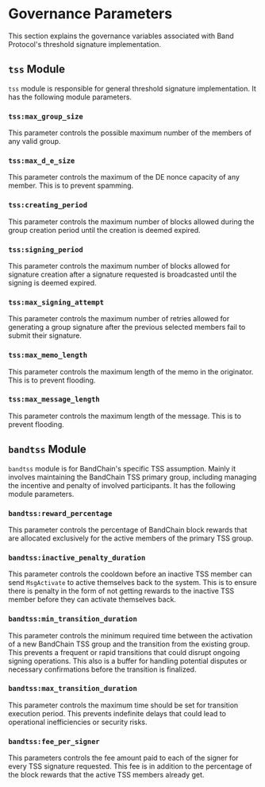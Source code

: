 # Governance Parameters

This section explains the governance variables associated with Band Protocol's threshold signature implementation.

## `tss` Module

`tss` module is responsible for general threshold signature implementation. It has the following module parameters.

### `tss:max_group_size`

This parameter controls the possible maximum number of the members of any valid group.

### `tss:max_d_e_size`

This parameter controls the maximum of the DE nonce capacity of any member. This is to prevent spamming.

### `tss:creating_period`

This parameter controls the maximum number of blocks allowed during the group creation period until the creation is deemed expired.

### `tss:signing_period`

This parameter controls the maximum number of blocks allowed for signature creation after a signature requested is broadcasted until the signing is deemed expired.

### `tss:max_signing_attempt`

This parameter controls the maximum number of retries allowed for generating a group signature after the previous selected members fail to submit their signature.

### `tss:max_memo_length`

This parameter controls the maximum length of the memo in the originator. This is to prevent flooding.

### `tss:max_message_length`

This parameter controls the maximum length of the message. This is to prevent flooding.

## `bandtss` Module

`bandtss` module is for BandChain's specific TSS assumption. Mainly it involves maintaining the BandChain TSS primary group, including managing the incentive and penalty of involved participants. It has the following module parameters.

### `bandtss:reward_percentage`

This parameter controls the percentage of BandChain block rewards that are allocated exclusively for the active members of the primary TSS group.

### `bandtss:inactive_penalty_duration`

This parameter controls the cooldown before an inactive TSS member can send `MsgActivate` to active themselves back to the system. This is to ensure there is penalty in the form of not getting rewards to the inactive TSS member before they can activate themselves back.

### `bandtss:min_transition_duration`

This parameter controls the minimum required time between the activation of a new BandChain TSS group and the transition from the existing group. This prevents a frequent or rapid transitions that could disrupt ongoing signing operations. This also is a buffer for handling potential disputes or necessary confirmations before the transition is finalized.

### `bandtss:max_transition_duration`

This parameter controls the maximum time should be set for transition execution period. This prevents indefinite delays that could lead to operational inefficiencies or security risks.

### `bandtss:fee_per_signer`

This parameters controls the fee amount paid to each of the signer for every TSS signature requested. This fee is in addition to the percentage of the block rewards that the active TSS members already get.

